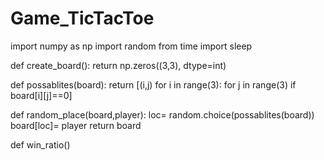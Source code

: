 # Game_TicTacToe
import numpy as np
import random
from time import sleep


def create_board():
    return np.zeros((3,3), dtype=int)

def possablites(board):
    return [(i,j)
    for i in range(3):
        for j in range(3)
    if board[i][j]==0]


def random_place(board,player):
    loc= random.choice(possablites(board))
    board[loc]= player
    return board

def win_ratio()    
